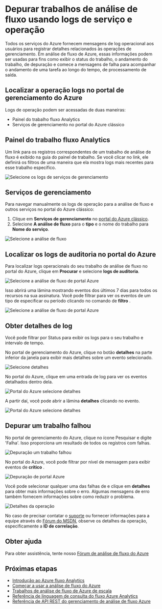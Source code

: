<properties 
    pageTitle="Depurar usando operação e logs de serviço na análise de fluxo | Microsoft Azure" 
    description="Logs de operações de análise de fluxo de instruções de uso" 
    keywords="logs de serviço"
    services="stream-analytics" 
    documentationCenter="" 
    authors="jeffstokes72" 
    manager="jhubbard" 
    editor="cgronlun"/>

<tags 
    ms.service="stream-analytics" 
    ms.devlang="na" 
    ms.topic="article" 
    ms.tgt_pltfrm="na" 
    ms.workload="data-services" 
    ms.date="09/26/2016" 
    ms.author="jeffstok"/>

# <a name="debug-stream-analytics-jobs-using-service-and-operation-logs"></a>Depurar trabalhos de análise de fluxo usando logs de serviço e operação

Todos os serviços do Azure fornecem mensagens de log operacional aos usuários para registrar detalhes relacionados às operações de gerenciamento. Em análise de fluxo de Azure, essas informações podem ser usadas para fins como exibir o status do trabalho, o andamento do trabalho, de depuração e comece a mensagens de falha para acompanhar o andamento de uma tarefa ao longo do tempo, de processamento de saída.

## <a name="find-operation-logs-in-the-azure-management-portal"></a>Localizar a operação logs no portal de gerenciamento do Azure

Logs de operação podem ser acessadas de duas maneiras:  

- Painel do trabalho fluxo Analytics  
- Serviços de gerenciamento no portal do Azure clássico  

## <a name="dashboard-of-the-stream-analytics-job"></a>Painel do trabalho fluxo Analytics

Um link para os registros correspondentes de um trabalho de análise de fluxo é exibido na guia do painel de trabalho. Se você clicar no link, ele definirá os filtros de uma maneira que ela mostra logs mais recentes para esse trabalho específico.

  ![Selecione os logs de serviços de gerenciamento](./media/stream-analytics-operation-logs/01-stream-analytics-operation-logs.png)  

## <a name="management-services"></a>Serviços de gerenciamento

Para navegar manualmente os logs de operação para a análise de fluxo e outros serviços no portal do Azure clássico:

1.  Clique em **Serviços de gerenciamento** no [portal do Azure clássico](https://manage.windowsazure.com).
2.  Selecione **A análise de fluxo** para o **tipo** e o nome do trabalho para **Nome do serviço**.  

  ![Selecione a análise de fluxo](./media/stream-analytics-operation-logs/02-stream-analytics-operation-logs.png)  

## <a name="find-audit-logs-in-the-azure-portal"></a>Localizar os logs de auditoria no portal do Azure ##

Para localizar logs operacionais do seu trabalho de análise de fluxo no portal do Azure, clique em **Procurar** e selecione **logs de auditoria**.

  ![Selecione a análise de fluxo de portal Azure](./media/stream-analytics-operation-logs/06-stream-analytics-operation-logs.png)  

Isso abrirá uma lâmina mostrando eventos dos últimos 7 dias para todos os recursos na sua assinatura.  Você pode filtrar para ver os eventos de um tipo de especificar ou período clicando no comando de **filtro** .

  ![Selecione a análise de fluxo de portal Azure](./media/stream-analytics-operation-logs/07-stream-analytics-operation-logs.png)  

## <a name="get-log-details"></a>Obter detalhes de log

Você pode filtrar por Status para exibir os logs para o seu trabalho e intervalo de tempo.

No portal de gerenciamento do Azure, clique no botão **detalhes** na parte inferior da janela para exibir mais detalhes sobre um evento selecionado. 

  ![Selecione detalhes](./media/stream-analytics-operation-logs/03-stream-analytics-operation-logs.png)  

No portal do Azure, clique em uma entrada de log para ver os eventos detalhados dentro dela.

  ![Portal do Azure selecione detalhes](./media/stream-analytics-operation-logs/08-stream-analytics-operation-logs.png)  

A partir daí, você pode abrir a lâmina **detalhes** clicando no evento.

  ![Portal do Azure selecione detalhes](./media/stream-analytics-operation-logs/09-stream-analytics-operation-logs.png)  

## <a name="debug-a-failed-job"></a>Depurar um trabalho falhou

No portal de gerenciamento do Azure, clique no ícone Pesquisar e digite 'Falha'. Isso proporciona um resultado de todos os registros com falhas. 

  ![Depuração um trabalho falhou](./media/stream-analytics-operation-logs/04-stream-analytics-operation-logs.png)  

No portal do Azure, você pode filtrar por nível de mensagem para exibir eventos de **crítico** .

  ![Depuração de portal Azure](./media/stream-analytics-operation-logs/10-stream-analytics-operation-logs.png)  

Você pode selecionar qualquer uma das falhas de e clique em **detalhes** para obter mais informações sobre o erro.  Algumas mensagens de erro também fornecem informações sobre como reduzir o problema. 

  ![Detalhes da operação](./media/stream-analytics-operation-logs/05-stream-analytics-operation-logs.png)  

No caso de precisar contatar o [suporte](https://azure.microsoft.com/support/options/) ou fornecer informações para a equipe através do [Fórum do MSDN](https://social.msdn.microsoft.com/Forums/en-US/home?forum=AzureStreamAnalytics), observe os detalhes da operação, especificamente a **ID de correlação**. 

## <a name="get-help"></a>Obter ajuda
Para obter assistência, tente nosso [Fórum de análise de fluxo do Azure](https://social.msdn.microsoft.com/Forums/en-US/home?forum=AzureStreamAnalytics)

## <a name="next-steps"></a>Próximas etapas

- [Introdução ao Azure fluxo Analytics](stream-analytics-introduction.md)
- [Começar a usar a análise de fluxo do Azure](stream-analytics-get-started.md)
- [Trabalhos de análise de fluxo de Azure de escala](stream-analytics-scale-jobs.md)
- [Referência de linguagem de consulta do fluxo Azure Analytics](https://msdn.microsoft.com/library/azure/dn834998.aspx)
- [Referência de API REST do gerenciamento de análise de fluxo Azure](https://msdn.microsoft.com/library/azure/dn835031.aspx)
